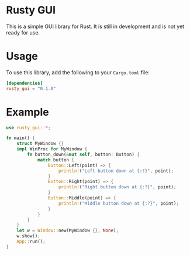 # Rusty GUI

This is a simple GUI library for Rust. It is still in development and is not yet ready for use.

# Usage

To use this library, add the following to your `Cargo.toml` file:

```toml
[dependencies]
rusty_gui = "0.1.0"
```

# Example

```rust
use rusty_gui::*;

fn main() {
    struct MyWindow {}
    impl WinProc for MyWindow {
        fn button_down(&mut self, button: Button) {
            match button {
                Button::Left(point) => {
                    println!("Left button down at {:?}", point);
                }
                Button::Right(point) => {
                    println!("Right button down at {:?}", point);
                }
                Button::Middle(point) => {
                    println!("Middle button down at {:?}", point);
                }
            }
        }
    }
    let w = Window::new(MyWindow {}, None);
    w.show();
    App::run();
}
```